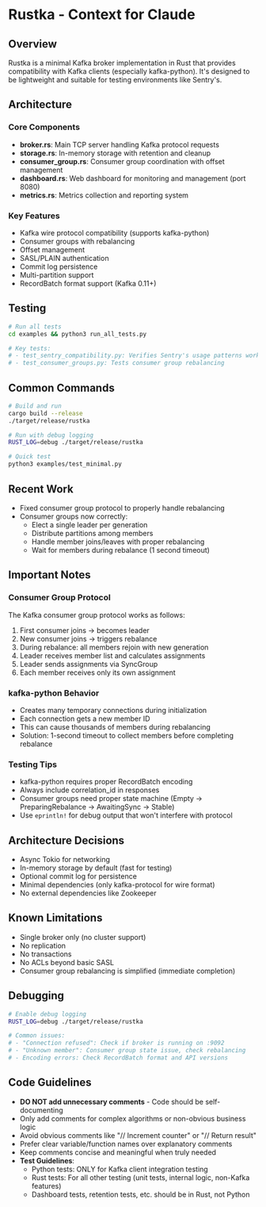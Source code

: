 # Rustka - Context for Claude

## Overview
Rustka is a minimal Kafka broker implementation in Rust that provides compatibility with Kafka clients (especially kafka-python). It's designed to be lightweight and suitable for testing environments like Sentry's.

## Architecture

### Core Components
- **broker.rs**: Main TCP server handling Kafka protocol requests
- **storage.rs**: In-memory storage with retention and cleanup
- **consumer_group.rs**: Consumer group coordination with offset management
- **dashboard.rs**: Web dashboard for monitoring and management (port 8080)
- **metrics.rs**: Metrics collection and reporting system

### Key Features
- Kafka wire protocol compatibility (supports kafka-python)
- Consumer groups with rebalancing
- Offset management
- SASL/PLAIN authentication
- Commit log persistence
- Multi-partition support
- RecordBatch format support (Kafka 0.11+)

## Testing
```bash
# Run all tests
cd examples && python3 run_all_tests.py

# Key tests:
# - test_sentry_compatibility.py: Verifies Sentry's usage patterns work
# - test_consumer_groups.py: Tests consumer group rebalancing
```

## Common Commands
```bash
# Build and run
cargo build --release
./target/release/rustka

# Run with debug logging
RUST_LOG=debug ./target/release/rustka

# Quick test
python3 examples/test_minimal.py
```

## Recent Work
- Fixed consumer group protocol to properly handle rebalancing
- Consumer groups now correctly:
  - Elect a single leader per generation
  - Distribute partitions among members
  - Handle member joins/leaves with proper rebalancing
  - Wait for members during rebalance (1 second timeout)

## Important Notes

### Consumer Group Protocol
The Kafka consumer group protocol works as follows:
1. First consumer joins → becomes leader
2. New consumer joins → triggers rebalance
3. During rebalance: all members rejoin with new generation
4. Leader receives member list and calculates assignments
5. Leader sends assignments via SyncGroup
6. Each member receives only its own assignment

### kafka-python Behavior
- Creates many temporary connections during initialization
- Each connection gets a new member ID
- This can cause thousands of members during rebalancing
- Solution: 1-second timeout to collect members before completing rebalance

### Testing Tips
- kafka-python requires proper RecordBatch encoding
- Always include correlation_id in responses
- Consumer groups need proper state machine (Empty → PreparingRebalance → AwaitingSync → Stable)
- Use `eprintln!` for debug output that won't interfere with protocol

## Architecture Decisions
- Async Tokio for networking
- In-memory storage by default (fast for testing)
- Optional commit log for persistence
- Minimal dependencies (only kafka-protocol for wire format)
- No external dependencies like Zookeeper

## Known Limitations
- Single broker only (no cluster support)
- No replication
- No transactions
- No ACLs beyond basic SASL
- Consumer group rebalancing is simplified (immediate completion)

## Debugging
```bash
# Enable debug logging
RUST_LOG=debug ./target/release/rustka

# Common issues:
# - "Connection refused": Check if broker is running on :9092
# - "Unknown member": Consumer group state issue, check rebalancing
# - Encoding errors: Check RecordBatch format and API versions
```

## Code Guidelines
- **DO NOT add unnecessary comments** - Code should be self-documenting
- Only add comments for complex algorithms or non-obvious business logic
- Avoid obvious comments like "// Increment counter" or "// Return result"
- Prefer clear variable/function names over explanatory comments
- Keep comments concise and meaningful when truly needed
- **Test Guidelines**:
  - Python tests: ONLY for Kafka client integration testing
  - Rust tests: For all other testing (unit tests, internal logic, non-Kafka features)
  - Dashboard tests, retention tests, etc. should be in Rust, not Python